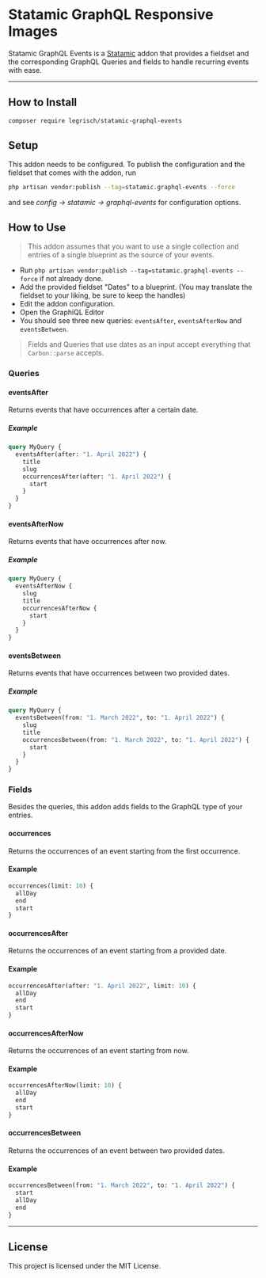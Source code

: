 # Statamic GraphQL Responsive Images <!-- omit in toc -->

Statamic GraphQL Events is a [Statamic](https://statamic.com/) addon that provides a fieldset and the corresponding GraphQL Queries and fields to handle recurring events with ease.

---

## How to Install

``` bash
composer require legrisch/statamic-graphql-events
```

## Setup

This addon needs to be configured. To publish the configuration and the fieldset that comes with the addon, run

```bash
php artisan vendor:publish --tag=statamic.graphql-events --force
```

and see *config → statamic → graphql-events* for configuration options.

## How to Use

> This addon assumes that you want to use a single collection and entries of a single blueprint as the source of your events.

- Run `php artisan vendor:publish --tag=statamic.graphql-events --force` if not already done.
- Add the provided fieldset "Dates" to a blueprint. (You may translate the fieldset to your liking, be sure to keep the
  handles)
- Edit the addon configuration.
- Open the GraphiQL Editor
- You should see three new queries: `eventsAfter`, `eventsAfterNow` and `eventsBetween`.

> Fields and Queries that use dates as an input accept everything that `Carbon::parse` accepts.

### Queries

#### eventsAfter

Returns events that have occurrences after a certain date.

##### Example

```graphql
query MyQuery {
  eventsAfter(after: "1. April 2022") {
    title
    slug
    occurrencesAfter(after: "1. April 2022") {
      start
    }
  }
}
```

#### eventsAfterNow

Returns events that have occurrences after now.

##### Example

```graphql
query MyQuery {
  eventsAfterNow {
    slug
    title
    occurrencesAfterNow {
      start
    }
  }
}
```

#### eventsBetween

Returns events that have occurrences between two provided dates.

##### Example

```graphql
query MyQuery {
  eventsBetween(from: "1. March 2022", to: "1. April 2022") {
    slug
    title
    occurrencesBetween(from: "1. March 2022", to: "1. April 2022") {
      start
    }
  }
}
```

### Fields

Besides the queries, this addon adds fields to the GraphQL type of your entries.

#### occurrences

Returns the occurrences of an event starting from the first occurrence.

#### Example

```graphql
occurrences(limit: 10) {
  allDay
  end
  start
}
```

#### occurrencesAfter

Returns the occurrences of an event starting from a provided date.

#### Example

```graphql
occurrencesAfter(after: "1. April 2022", limit: 10) {
  allDay
  end
  start
}
```

#### occurrencesAfterNow

Returns the occurrences of an event starting from now.

#### Example

```graphql
occurrencesAfterNow(limit: 10) {
  allDay
  end
  start
}
```

#### occurrencesBetween

Returns the occurrences of an event between two provided dates.

#### Example

```graphql
occurrencesBetween(from: "1. March 2022", to: "1. April 2022") {
  start
  allDay
  end
}
```

---

## License

This project is licensed under the MIT License.
